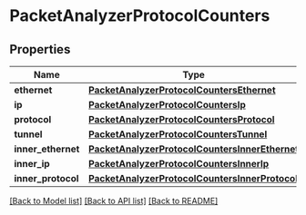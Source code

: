 # PacketAnalyzerProtocolCounters

## Properties
Name | Type | Description | Notes
------------ | ------------- | ------------- | -------------
**ethernet** | [**PacketAnalyzerProtocolCountersEthernet**](PacketAnalyzerProtocolCountersEthernet.md) |  | [optional] 
**ip** | [**PacketAnalyzerProtocolCountersIp**](PacketAnalyzerProtocolCountersIp.md) |  | [optional] 
**protocol** | [**PacketAnalyzerProtocolCountersProtocol**](PacketAnalyzerProtocolCountersProtocol.md) |  | [optional] 
**tunnel** | [**PacketAnalyzerProtocolCountersTunnel**](PacketAnalyzerProtocolCountersTunnel.md) |  | [optional] 
**inner_ethernet** | [**PacketAnalyzerProtocolCountersInnerEthernet**](PacketAnalyzerProtocolCountersInnerEthernet.md) |  | [optional] 
**inner_ip** | [**PacketAnalyzerProtocolCountersInnerIp**](PacketAnalyzerProtocolCountersInnerIp.md) |  | [optional] 
**inner_protocol** | [**PacketAnalyzerProtocolCountersInnerProtocol**](PacketAnalyzerProtocolCountersInnerProtocol.md) |  | [optional] 

[[Back to Model list]](../README.md#documentation-for-models) [[Back to API list]](../README.md#documentation-for-api-endpoints) [[Back to README]](../README.md)


